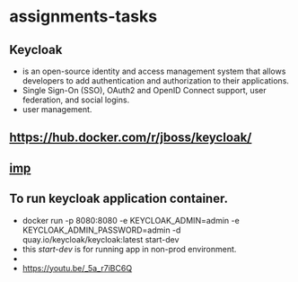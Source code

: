 # assignments-tasks
## Keycloak 
- is an open-source identity and access management system that allows developers to add authentication and authorization to their applications.
- Single Sign-On (SSO), OAuth2 and OpenID Connect support, user federation, and social logins.
- user management.
## https://hub.docker.com/r/jboss/keycloak/
## [imp](https://www.keycloak.org/server/containers)
## To run keycloak application container. 
- docker run -p 8080:8080 -e KEYCLOAK_ADMIN=admin -e KEYCLOAK_ADMIN_PASSWORD=admin -d quay.io/keycloak/keycloak:latest start-dev
- this *start-dev* is for running app in non-prod environment.
- 
- https://youtu.be/_5a_r7iBC6Q
